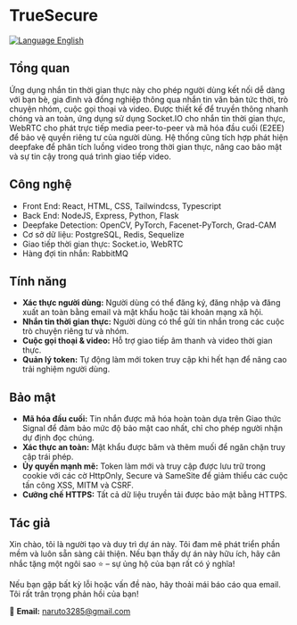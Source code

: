 # TrueSecure

[![Language English](https://img.shields.io/badge/Read%20in-English-blue?style=flat-square)](./README.md)

## Tổng quan

Ứng dụng nhắn tin thời gian thực này cho phép người dùng kết nối dễ dàng với bạn bè, gia đình và đồng nghiệp thông qua nhắn tin văn bản tức thời, trò chuyện nhóm, cuộc gọi thoại và video. Được thiết kế để truyền thông nhanh chóng và an toàn, ứng dụng sử dụng Socket.IO cho nhắn tin thời gian thực, WebRTC cho phát trực tiếp media peer-to-peer và mã hóa đầu cuối (E2EE) để bảo vệ quyền riêng tư của người dùng. Hệ thống cũng tích hợp phát hiện deepfake để phân tích luồng video trong thời gian thực, nâng cao bảo mật và sự tin cậy trong quá trình giao tiếp video.

## Công nghệ

- Front End: React, HTML, CSS, Tailwindcss, Typescript
- Back End: NodeJS, Express, Python, Flask
- Deepfake Detection: OpenCV, PyTorch, Facenet-PyTorch, Grad-CAM
- Cơ sở dữ liệu: PostgreSQL, Redis, Sequelize
- Giao tiếp thời gian thực: Socket.io, WebRTC
- Hàng đợi tin nhắn: RabbitMQ

## Tính năng

- **Xác thực người dùng:** Người dùng có thể đăng ký, đăng nhập và đăng xuất an toàn bằng email và mật khẩu hoặc tài khoản mạng xã hội.
- **Nhắn tin thời gian thực:** Người dùng có thể gửi tin nhắn trong các cuộc trò chuyện riêng tư và nhóm.
- **Cuộc gọi thoại & video:** Hỗ trợ giao tiếp âm thanh và video thời gian thực.
- **Quản lý token:** Tự động làm mới token truy cập khi hết hạn để nâng cao trải nghiệm người dùng.

## Bảo mật

- **Mã hóa đầu cuối:** Tin nhắn được mã hóa hoàn toàn dựa trên Giao thức Signal để đảm bảo mức độ bảo mật cao nhất, chỉ cho phép người nhận dự định đọc chúng.
- **Xác thực an toàn:** Mật khẩu được băm và thêm muối để ngăn chặn truy cập trái phép.
- **Ủy quyền mạnh mẽ:** Token làm mới và truy cập được lưu trữ trong cookie với các cờ HttpOnly, Secure và SameSite để giảm thiểu các cuộc tấn công XSS, MITM và CSRF.
- **Cưỡng chế HTTPS:** Tất cả dữ liệu truyền tải được bảo mật bằng HTTPS.

## Tác giả

Xin chào, tôi là người tạo và duy trì dự án này. Tôi đam mê phát triển phần mềm và luôn sẵn sàng cải thiện. Nếu bạn thấy dự án này hữu ích, hãy cân nhắc tặng một ngôi sao ⭐ – sự ủng hộ của bạn rất có ý nghĩa!

Nếu bạn gặp bất kỳ lỗi hoặc vấn đề nào, hãy thoải mái báo cáo qua email. Tôi rất trân trọng phản hồi của bạn!

📧 **Email:** naruto3285@gmail.com
